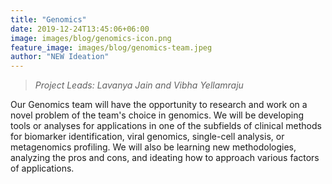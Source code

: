 ```yaml
---
title: "Genomics"
date: 2019-12-24T13:45:06+06:00
image: images/blog/genomics-icon.png
feature_image: images/blog/genomics-team.jpeg
author: "NEW Ideation"
---
```

> *Project Leads: Lavanya Jain and Vibha Yellamraju*

Our Genomics team will have the opportunity to research and work on a novel problem of the team's choice in genomics. We will be developing tools or analyses for applications in one of the subfields of clinical methods for biomarker identification, viral genomics, single-cell analysis, or metagenomics profiling. We will also be learning new methodologies, analyzing the pros and cons, and ideating how to approach various factors of applications. 